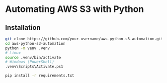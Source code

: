 # Automating AWS S3 with Python

## Installation

```bash
git clone https://github.com/your-username/aws-python-s3-automation.git
cd aws-python-s3-automation
python -m venv .venv
# Linux
source .venv/bin/activate
# Windows (PowerShell)
.venv\Scripts\Activate.ps1

pip install -r requirements.txt
```
